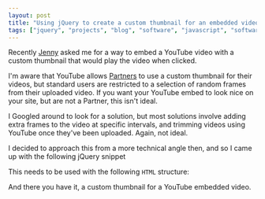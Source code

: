 ```yaml
---
layout: post
title: "Using jQuery to create a custom thumbnail for an embedded video"
tags: ["jquery", "projects", "blog", "software", "javascript", "software"]
---
```

Recently [Jenny](http://twitter.com/jennybroomfield) asked me for a way to embed a YouTube video with a custom thumbnail that would play the video when clicked.

I'm aware that YouTube allows [Partners](http://support.google.com/youtube/bin/topic.py?hl=en&topic=1100428) to use a custom thumbnail for their videos, but standard users are restricted to a selection of random frames from their uploaded video. If you want your YouTube embed to look nice on your site, but are not a Partner, this isn't ideal.

I Googled around to look for a solution, but most solutions involve adding extra frames to the video at specific intervals, and trimming videos using YouTube once they've been uploaded. Again, not ideal.

I decided to approach this from a more technical angle then, and so I came up with the following jQuery snippet

<script src="https://gist.github.com/2690184.js"> </script>

This needs to be used with the following `HTML` structure:

<script src="https://gist.github.com/2690199.js"> </script>

And there you have it, a custom thumbnail for a YouTube embedded video.
